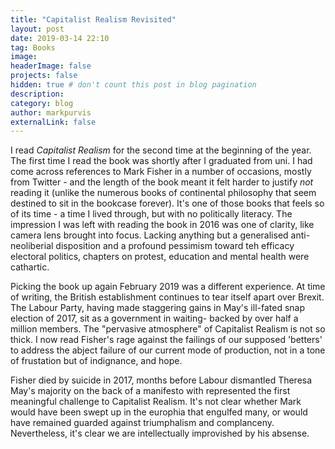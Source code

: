 ```yaml
---
title: "Capitalist Realism Revisited"
layout: post
date: 2019-03-14 22:10
tag: Books
image:
headerImage: false
projects: false
hidden: true # don't count this post in blog pagination
description:
category: blog
author: markpurvis
externalLink: false
---
```


<p>I read <i>Capitalist Realism</i> for the second time at the beginning of the year. The first time I read the book was shortly after I graduated from uni. I had come across references to Mark Fisher in a number of occasions, mostly from Twitter - and the length of the book meant it felt harder to justify <i>not</i> reading it (unlike the numerous books of continental philosophy that seem destined to sit in the bookcase forever). It's one of those books that feels so of its time - a time I lived through, but with no politically literacy. The impression I was left with reading the book in 2016 was one of clarity, like camera lens brought into focus. Lacking anything but a generalised anti-neoliberial disposition and a profound pessimism toward teh efficacy electoral politics, chapters on protest, education and mental health were cathartic.</p>

<p>Picking the book up again February 2019 was a different experience. At time of writing, the British establishment continues to tear itself apart over Brexit. The Labour Party, having made staggering gains in May's ill-fated snap election of 2017, sit as a government in waiting-  backed by over half a million members. The "pervasive atmosphere" of Capitalist Realism is not so thick. I now read Fisher's rage against the failings of our supposed 'betters' to address the abject failure of our current mode of production, not in a tone of frustation but of indignance, and hope.</p>

<p>Fisher died by suicide in 2017, months before Labour dismantled Theresa May's majority on the back of a manifesto with represented the first meaningful challenge to Capitalist Realism. It's not clear whether Mark would have been swept up in the europhia that engulfed many, or would have remained guarded against triumphalism and complanceny. Nevertheless, it's clear we are intellectually improvished by his absense.</p>
